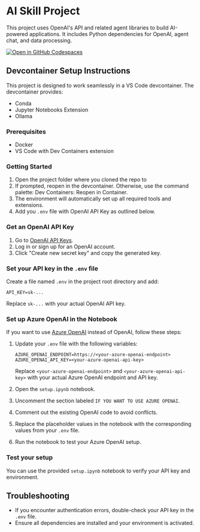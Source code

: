 # AI Skill Project

This project uses OpenAI's API and related agent libraries to build AI-powered applications. It includes Python dependencies for OpenAI, agent chat, and data processing.

[![Open in GitHub Codespaces](https://github.com/codespaces/badge.svg)](https://codespaces.new/jtucker/iamp-ai-skillup)

## Devcontainer Setup Instructions
This project is designed to work seamlessly in a VS Code devcontainer. The devcontainer provides:

- Conda
- Jupyter Notebooks Extension
- Ollama

### Prerequisites
- Docker
- VS Code with Dev Containers extension 

### Getting Started
1. Open the project folder where you cloned the repo to
2. If  prompted, reopen in the devcontainer. Otherwise, use the command palette: Dev Containers: Reopen in Container.
3. The environment will automatically set up all required tools and extensions.
4. Add you `.env` file with OpenAI API Key as outlined below.

### Get an OpenAI API Key
1. Go to [OpenAI API Keys](https://platform.openai.com/api-keys).
2. Log in or sign up for an OpenAI account.
3. Click "Create new secret key" and copy the generated key.

### Set your API key in the `.env` file
Create a file named `.env` in the project root directory and add:
```
API_KEY=sk-...
```
Replace `sk-...` with your actual OpenAI API key.

### Set up Azure OpenAI in the Notebook

If you want to use [Azure OpenAI](https://ai.azure.com/) instead of OpenAI, follow these steps:

1. Update your `.env` file with the following variables:
   ```
   AZURE_OPENAI_ENDPOINT=https://<your-azure-openai-endpoint>
   AZURE_OPENAI_API_KEY=<your-azure-openai-api-key>
   ```
   Replace `<your-azure-openai-endpoint>` and `<your-azure-openai-api-key>` with your actual Azure OpenAI endpoint and API key.

2. Open the `setup.ipynb` notebook.

3. Uncomment the section labeled `IF YOU WANT TO USE AZURE OPENAI`.

4. Comment out the existing OpenAI code to avoid conflicts.

5. Replace the placeholder values in the notebook with the corresponding values from your `.env` file.

6. Run the notebook to test your Azure OpenAI setup.

### Test your setup
You can use the provided `setup.ipynb` notebook to verify your API key and environment.

## Troubleshooting
- If you encounter authentication errors, double-check your API key in the `.env` file.
- Ensure all dependencies are installed and your environment is activated.
